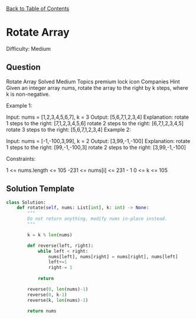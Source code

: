 [Back to Table of Contents](../README.md)

# Rotate Array
Difficulty: Medium

## Question
Rotate Array
Solved
Medium
Topics
premium lock icon
Companies
Hint
Given an integer array nums, rotate the array to the right by k steps, where k is non-negative.

 

Example 1:

Input: nums = [1,2,3,4,5,6,7], k = 3
Output: [5,6,7,1,2,3,4]
Explanation:
rotate 1 steps to the right: [7,1,2,3,4,5,6]
rotate 2 steps to the right: [6,7,1,2,3,4,5]
rotate 3 steps to the right: [5,6,7,1,2,3,4]
Example 2:

Input: nums = [-1,-100,3,99], k = 2
Output: [3,99,-1,-100]
Explanation: 
rotate 1 steps to the right: [99,-1,-100,3]
rotate 2 steps to the right: [3,99,-1,-100]
 

Constraints:

1 <= nums.length <= 105
-231 <= nums[i] <= 231 - 1
0 <= k <= 105

## Solution Template
```python
class Solution:
    def rotate(self, nums: List[int], k: int) -> None:
        """
        Do not return anything, modify nums in-place instead.
        """

        k = k % len(nums)

        def reverse(left, right):
            while left < right:
                nums[left], nums[right] = nums[right], nums[left]
                left+=1
                right-= 1
            
            return

        reverse(0, len(nums)-1)
        reverse(0, k-1)
        reverse(k, len(nums)-1)
        
        return nums
        
```
